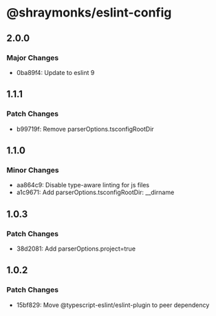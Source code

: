 # @shraymonks/eslint-config

## 2.0.0

### Major Changes

- 0ba89f4: Update to eslint 9

## 1.1.1

### Patch Changes

- b99719f: Remove parserOptions.tsconfigRootDir

## 1.1.0

### Minor Changes

- aa864c9: Disable type-aware linting for js files
- a1c9671: Add parserOptions.tsconfigRootDir: \_\_dirname

## 1.0.3

### Patch Changes

- 38d2081: Add parserOptions.project=true

## 1.0.2

### Patch Changes

- 15bf829: Move @typescript-eslint/eslint-plugin to peer dependency
